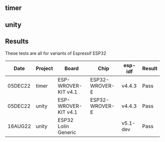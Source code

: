 ## timer

## unity

## Results

These tests are all for variants of Espressif ESP32

|   Date  | Project  | Board                | Chip           | esp-idf  | Result |
| ------- | -------- | -------------------- | -------------- | -------  | ------ |
| 05DEC22 | timer    | ESP-WROVER-KIT v4.1  | ESP32-WROVER-E | v4.4.3   | Pass   |
| 05DEC22 | unity    | ESP-WROVER-KIT v4.1  | ESP32-WROVER-E | v4.4.3   | Pass   |
| 16AUG22 | unity    | ESP32 Lolin Generic  |                | v5.1-dev | Pass   |
